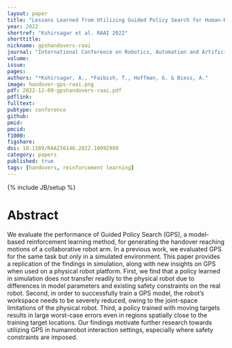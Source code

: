 ```yaml
---
layout: paper
title: "Lessons Learned from Utilizing Guided Policy Search for Human-Robot Handovers with a Collaborative Robot"
year: 2022
shortref: "Kshirsagar et al. RAAI 2022"
shorttitle: 
nickname: gpshandovers-raai
journal: "International Conference on Robotics, Automation and Artificial Intelligence (RAAI)"
volume:
issue:
pages:
authors: "*Kshirsagar, A., *Faibish, T., Hoffman, G. & Biess, A."
image: handover-gps-raai.png
pdf: 2022-12-09-gpshandovers-raai.pdf
pdflink:
fulltext:  
pubtype: conference
github:
pmid:  
pmcid:
f1000:
figshare:
doi: 10.1109/RAAI56146.2022.10092989
category: papers
published: true
tags: [handovers, reinforcement learning]
---
```

{% include JB/setup %}

# Abstract

We evaluate the performance of Guided Policy Search (GPS), a model-based reinforcement learning method, for generating the handover reaching motions of a collaborative robot arm. In a previous work, we evaluated GPS for the same task but only in a simulated environment. This paper provides a replication of the findings in simulation, along with new insights on GPS when used on a physical robot platform. First, we find that a policy learned in simulation does not transfer readily to the physical robot due to differences in model parameters and existing safety constraints on the real robot. Second, in order to successfully train a GPS model, the robot’s workspace needs to be severely reduced, owing to the joint-space limitations of the physical robot. Third, a policy trained with moving targets results in large worst-case errors even in regions spatially close to the training target locations. Our findings motivate further research towards utilizing GPS in humanrobot interaction settings, especially where safety constraints are imposed.